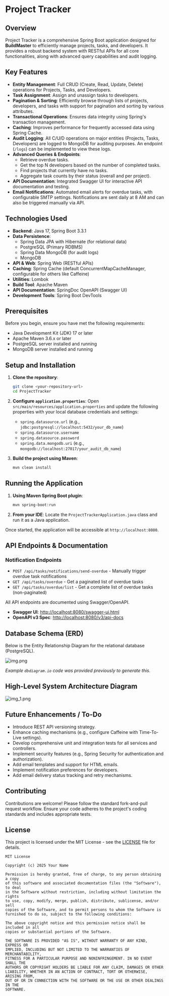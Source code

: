 # Project Tracker

## Overview

Project Tracker is a comprehensive Spring Boot application designed for **BuildMaster** to efficiently manage projects, tasks, and developers. It provides a robust backend system with RESTful APIs for all core functionalities, along with advanced query capabilities and audit logging.

## Key Features

*   **Entity Management**: Full CRUD (Create, Read, Update, Delete) operations for Projects, Tasks, and Developers.
*   **Task Assignment**: Assign and unassign tasks to developers.
*   **Pagination & Sorting**: Efficiently browse through lists of projects, developers, and tasks with support for pagination and sorting by various attributes.
*   **Transactional Operations**: Ensures data integrity using Spring's transaction management.
*   **Caching**: Improves performance for frequently accessed data using Spring Cache.
*   **Audit Logging**: All C/U/D operations on major entities (Projects, Tasks, Developers) are logged to MongoDB for auditing purposes. An endpoint (`/logs`) can be implemented to view these logs.
*   **Advanced Queries & Endpoints**:
    *   Retrieve overdue tasks.
    *   Get the top N developers based on the number of completed tasks.
    *   Find projects that currently have no tasks.
    *   Aggregate task counts by their status (overall and per project).
*   **API Documentation**: Integrated Swagger UI for interactive API documentation and testing.
*   **Email Notifications**: Automated email alerts for overdue tasks, with configurable SMTP settings. Notifications are sent daily at 8 AM and can also be triggered manually via API.

## Technologies Used

*   **Backend**: Java 17, Spring Boot 3.3.1
*   **Data Persistence**:
    *   Spring Data JPA with Hibernate (for relational data)
    *   PostgreSQL (Primary RDBMS)
    *   Spring Data MongoDB (for audit logs)
    *   MongoDB
*   **API & Web**: Spring Web (RESTful APIs)
*   **Caching**: Spring Cache (default ConcurrentMapCacheManager, configurable for others like Caffeine)
*   **Utilities**: Lombok
*   **Build Tool**: Apache Maven
*   **API Documentation**: SpringDoc OpenAPI (Swagger UI)
*   **Development Tools**: Spring Boot DevTools


## Prerequisites

Before you begin, ensure you have met the following requirements:

*   Java Development Kit (JDK) 17 or later
*   Apache Maven 3.6.x or later
*   PostgreSQL server installed and running
*   MongoDB server installed and running

## Setup and Installation

1.  **Clone the repository**:
    ```bash
    git clone <your-repository-url>
    cd ProjectTracker
    ```
2.  **Configure `application.properties`**:
    Open `src/main/resources/application.properties` and update the following properties with your local database credentials and settings:
    *   `spring.datasource.url` (e.g., `jdbc:postgresql://localhost:5432/your_db_name`)
    *   `spring.datasource.username`
    *   `spring.datasource.password`
    *   `spring.data.mongodb.uri` (e.g., `mongodb://localhost:27017/your_audit_db_name`)

3.  **Build the project using Maven**:
    ```bash
    mvn clean install
    ```

## Running the Application

1.  **Using Maven Spring Boot plugin**:
    ```bash
    mvn spring-boot:run
    ```
2.  **From your IDE**:
    Locate the `ProjectTrackerApplication.java` class and run it as a Java application.

Once started, the application will be accessible at `http://localhost:8080`.

## API Endpoints & Documentation

### Notification Endpoints

- `POST /api/tasks/notifications/send-overdue` - Manually trigger overdue task notifications
- `GET /api/tasks/overdue` - Get a paginated list of overdue tasks
- `GET /api/tasks/overdue/list` - Get a complete list of overdue tasks (non-paginated)

All API endpoints are documented using Swagger/OpenAPI.

*   **Swagger UI**: [http://localhost:8080/swagger-ui.html](http://localhost:8080/swagger-ui.html)
*   **OpenAPI v3 Spec**: [http://localhost:8080/v3/api-docs](http://localhost:8080/v3/api-docs)

## Database Schema (ERD)

Below is the Entity Relationship Diagram for the relational database (PostgreSQL).

![img.png](img.png)

*Example `dbdiagram.io` code was provided previously to generate this.* 

## High-Level System Architecture Diagram

![img_1.png](img_1.png)

## Future Enhancements / To-Do

*   Introduce REST API versioning strategy.
*   Enhance caching mechanisms (e.g., configure Caffeine with Time-To-Live settings).
*   Develop comprehensive unit and integration tests for all services and controllers.
*   Implement security features (e.g., Spring Security for authentication and authorization).
*   Add email templates and support for HTML emails.
*   Implement notification preferences for developers.
*   Add email delivery status tracking and retry mechanisms.

## Contributing

Contributions are welcome! Please follow the standard fork-and-pull request workflow. Ensure your code adheres to the project's coding standards and includes appropriate tests.

## License

This project is licensed under the MIT License - see the [LICENSE](LICENSE) file for details.

```
MIT License

Copyright (c) 2025 Your Name

Permission is hereby granted, free of charge, to any person obtaining a copy
of this software and associated documentation files (the "Software"), to deal
in the Software without restriction, including without limitation the rights
to use, copy, modify, merge, publish, distribute, sublicense, and/or sell
copies of the Software, and to permit persons to whom the Software is
furnished to do so, subject to the following conditions:

The above copyright notice and this permission notice shall be included in all
copies or substantial portions of the Software.

THE SOFTWARE IS PROVIDED "AS IS", WITHOUT WARRANTY OF ANY KIND, EXPRESS OR
IMPLIED, INCLUDING BUT NOT LIMITED TO THE WARRANTIES OF MERCHANTABILITY,
FITNESS FOR A PARTICULAR PURPOSE AND NONINFRINGEMENT. IN NO EVENT SHALL THE
AUTHORS OR COPYRIGHT HOLDERS BE LIABLE FOR ANY CLAIM, DAMAGES OR OTHER
LIABILITY, WHETHER IN AN ACTION OF CONTRACT, TORT OR OTHERWISE, ARISING FROM,
OUT OF OR IN CONNECTION WITH THE SOFTWARE OR THE USE OR OTHER DEALINGS IN THE
SOFTWARE.
```

